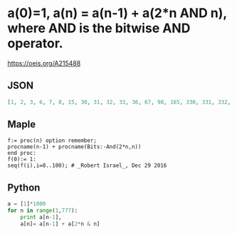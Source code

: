 # a\(0\)\=1, a\(n\) \= a\(n\-1\) \+ a\(2\*n AND n\), where AND is the bitwise AND operator\.
https://oeis.org/A215488
## JSON
```JSON
[1, 2, 3, 6, 7, 8, 15, 30, 31, 32, 33, 36, 67, 98, 165, 330, 331, 332, 333, 336, 337, 338, 345, 360, 691, 1022, 1353, 1686, 2377, 3068, 5445, 10890, 10891, 10892, 10893, 10896, 10897, 10898, 10905, 10920, 10921, 10922, 10923, 10926, 10957, 10988, 11055, 11220, 22111, 33002]
```
## Maple
```Maple
f:= proc(n) option remember;
procname(n-1) + procname(Bits:-And(2*n,n))
end proc:
f(0):= 1:
seq(f(i),i=0..100); # _Robert Israel_, Dec 29 2016
```
## Python
```Python
a = [1]*1000
for n in range(1,777):
    print a[n-1],
    a[n]= a[n-1] + a[2*n & n]
```
